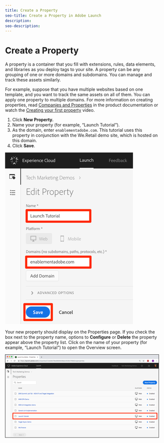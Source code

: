 ```yaml
---
title: Create a Property
seo-title: Create a Property in Adobe Launch
description: 
seo-description: 
---
```


# Create a Property

A property is a container that you fill with extensions, rules, data elements, and libraries as you deploy tags to your site. A property can be any grouping of one or more domains and subdomains. You can manage and track these assets similarly.

For example, suppose that you have multiple websites based on one template, and you want to track the same assets on all of them. You can apply one property to multiple domains. For more information on creating properties, read [Companies and Properties](../../launch-reference/administration/companies-and-properties.md) in the product documentation or watch the [Creating your first property](https://www.youtube.com/embed/Fb2pcbAYjIE) video.

1. Click **New Property.**
1. Name your property \(for example, “Launch Tutorial”\).
1.  As the domain, enter `enablementadobe.com`. This tutorial uses this property in conjunction with the We.Retail demo site, which is hosted on this domain.
1. Click **Save**.

![](/help/assets/launch-newproperty%20%281%29.png)

Your new property should display on the Properties page.  If you check the box next to the property name, options to **Configure** or **Delete** the property appear above the property list. Click on the name of your property \(for example, “Launch Tutorial”\) to open the Overview screen.

![](/help/assets/launch-openproperty.png)

